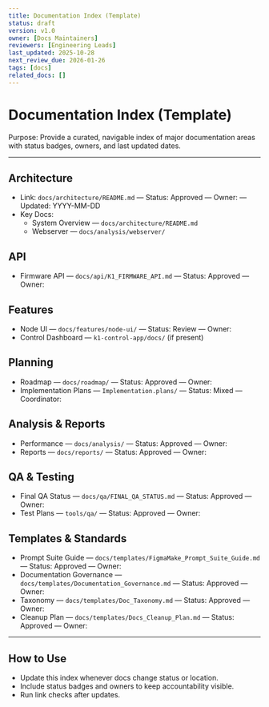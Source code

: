 ```yaml
---
title: Documentation Index (Template)
status: draft
version: v1.0
owner: [Docs Maintainers]
reviewers: [Engineering Leads]
last_updated: 2025-10-28
next_review_due: 2026-01-26
tags: [docs]
related_docs: []
---
```

# Documentation Index (Template)

Purpose: Provide a curated, navigable index of major documentation areas with status badges, owners, and last updated dates.

---

## Architecture
- Link: `docs/architecture/README.md` — Status: Approved — Owner: <Name> — Updated: YYYY-MM-DD
- Key Docs:
  - System Overview — `docs/architecture/README.md`
  - Webserver — `docs/analysis/webserver/`

## API
- Firmware API — `docs/api/K1_FIRMWARE_API.md` — Status: Approved — Owner: <Name>

## Features
- Node UI — `docs/features/node-ui/` — Status: Review — Owner: <Name>
- Control Dashboard — `k1-control-app/docs/` (if present)

## Planning
- Roadmap — `docs/roadmap/` — Status: Approved — Owner: <Name>
- Implementation Plans — `Implementation.plans/` — Status: Mixed — Coordinator: <Name>

## Analysis & Reports
- Performance — `docs/analysis/` — Status: Approved — Owner: <Name>
- Reports — `docs/reports/` — Status: Approved — Owner: <Name>

## QA & Testing
- Final QA Status — `docs/qa/FINAL_QA_STATUS.md` — Status: Approved — Owner: <Name>
- Test Plans — `tools/qa/` — Status: Approved — Owner: <Name>

## Templates & Standards
- Prompt Suite Guide — `docs/templates/FigmaMake_Prompt_Suite_Guide.md` — Status: Approved — Owner: <Name>
- Documentation Governance — `docs/templates/Documentation_Governance.md` — Status: Approved — Owner: <Name>
- Taxonomy — `docs/templates/Doc_Taxonomy.md` — Status: Approved — Owner: <Name>
- Cleanup Plan — `docs/templates/Docs_Cleanup_Plan.md` — Status: Approved — Owner: <Name>

---

## How to Use
- Update this index whenever docs change status or location.
- Include status badges and owners to keep accountability visible.
- Run link checks after updates.

